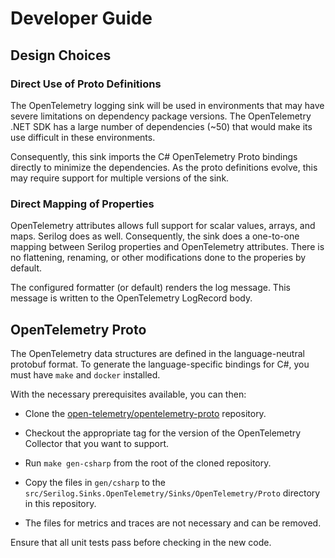 # Developer Guide

## Design Choices

### Direct Use of Proto Definitions

The OpenTelemetry logging sink will be used in environments that may
have severe limitations on dependency package versions. The
OpenTelemetry .NET SDK has a large number of dependencies (~50) that
would make its use difficult in these environments.

Consequently, this sink imports the C# OpenTelemetry Proto bindings
directly to minimize the dependencies. As the proto definitions
evolve, this may require support for multiple versions of the sink.

### Direct Mapping of Properties

OpenTelemetry attributes allows full support for scalar values,
arrays, and maps. Serilog does as well. Consequently, the sink does a
one-to-one mapping between Serilog properties and OpenTelemetry
attributes. There is no flattening, renaming, or other modifications
done to the properies by default.

The configured formatter (or default) renders the log message. This
message is written to the OpenTelemetry LogRecord body.

## OpenTelemetry Proto

The OpenTelemetry data structures are defined in the language-neutral
protobuf format. To generate the language-specific bindings for C#,
you must have `make` and `docker` installed.

With the necessary prerequisites available, you can then:

- Clone the
  [open-telemetry/opentelemetry-proto](https://github.com/open-telemetry/opentelemetry-proto)
  repository.

- Checkout the appropriate tag for the version of the OpenTelemetry
  Collector that you want to support.

- Run `make gen-csharp` from the root of the cloned repository.

- Copy the files in `gen/csharp` to the `src/Serilog.Sinks.OpenTelemetry/Sinks/OpenTelemetry/Proto` 
  directory in this repository.

- The files for metrics and traces are not necessary and can be
  removed.

Ensure that all unit tests pass before checking in the new code.
